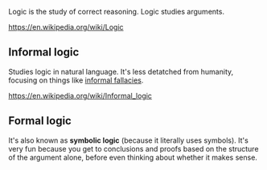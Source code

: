 Logic is the study of correct reasoning.
Logic studies arguments.

https://en.wikipedia.org/wiki/Logic

## Informal logic

Studies logic in natural language. It's less detatched from humanity, focusing on things like [informal fallacies](https://en.wikipedia.org/wiki/Informal_fallacy).

https://en.wikipedia.org/wiki/Informal_logic

## Formal logic

It's also known as **symbolic logic** (because it literally uses symbols). It's very fun because you get to conclusions and proofs based on the structure of the argument alone, before even thinking about whether it makes sense.